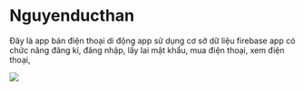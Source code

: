 # Nguyenducthan
<p> Đây là app bán điện thoại di động app sử dụng cơ sở dữ liệu firebase app có chức năng  đăng kí, đăng nhập, lấy lai mật khẩu, mua điện thoại, xem điện thoại, </p>
<img src="https://scontent.fhan5-2.fna.fbcdn.net/v/t1.15752-9/56739243_1023141431214288_8985440443613315072_n.png?_nc_cat=110&_nc_oc=AQni_nTGlhVAzj4v0AAwiJJMRGKEWWXwiisGLVcNyBcYIw4NtyHrDOgqDdBnmvYbjaA&_nc_ht=scontent.fhan5-2.fna&oh=74078613bf2a0ef6ec590c9860ed7562&oe=5D433CE9">
